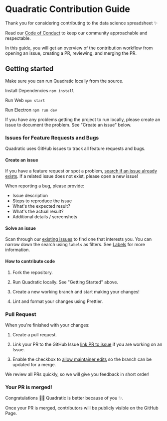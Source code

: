 # Quadratic Contribution Guide 

Thank you for considering contributing to the data science spreadsheet :sparkles:

Read our [Code of Conduct](./CODE_OF_CONDUCT.md) to keep our community approachable and respectable.

In this guide, you will get an overview of the contribution workflow from opening an issue, creating a PR, reviewing, and merging the PR.

## Getting started

Make sure you can run Quadratic locally from the source.

Install Dependencies `npm install`

Run Web `npm start`

Run Electron `npm run dev`

If you have any problems getting the project to run locally, please create an issue to document the problem. See "Create an issue" below.

### Issues for Feature Requests and Bugs

Quadratic uses GitHub issues to track all feature requests and bugs.

#### Create an issue

If you have a feature request or spot a problem, [search if an issue already exists](https://docs.github.com/en/github/searching-for-information-on-github/searching-on-github/searching-issues-and-pull-requests#search-by-the-title-body-or-comments). If a related issue does not exist, please open a new issue!

When reporting a bug, please provide:

- Issue description
- Steps to reproduce the issue
- What's the expected result?
- What's the actual result?
- Additional details / screenshots

#### Solve an issue

Scan through our [existing issues](https://github.com/github/docs/issues) to find one that interests you. You can narrow down the search using `labels` as filters. See [Labels](/contributing/how-to-use-labels.md) for more information. 

#### How to contribute code

1. Fork the repository.

1. Run Quadratic locally. See "Getting Started" above.

1. Create a new working branch and start making your changes!

1. Lint and format your changes using Prettier.

### Pull Request

When you're finished with your changes:

1. Create a pull request.

1. Link your PR to the GitHub Issue [link PR to issue](https://docs.github.com/en/issues/tracking-your-work-with-issues/linking-a-pull-request-to-an-issue) if you are working on an Issue.

1. Enable the checkbox to [allow maintainer edits](https://docs.github.com/en/github/collaborating-with-issues-and-pull-requests/allowing-changes-to-a-pull-request-branch-created-from-a-fork) so the branch can be updated for a merge.

We review all PRs quickly, so we will give you feedback in short order!

### Your PR is merged!

Congratulations :tada::tada: Quadratic is better because of you :sparkles:. 

Once your PR is merged, contributors will be publicly visible on the GitHub Page.
